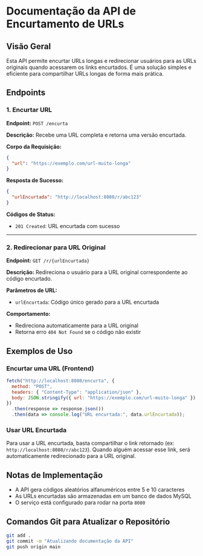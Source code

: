 
# Documentação da API de Encurtamento de URLs

## Visão Geral
Esta API permite encurtar URLs longas e redirecionar usuários para as URLs originais quando acessarem os links encurtados. É uma solução simples e eficiente para compartilhar URLs longas de forma mais prática.

## Endpoints

### 1. Encurtar URL
**Endpoint:** `POST /encurta`

**Descrição:** Recebe uma URL completa e retorna uma versão encurtada.

**Corpo da Requisição:**
```json
{
  "url": "https://exemplo.com/url-muito-longa"
}
```

**Resposta de Sucesso:**
```json
{
  "urlEncurtada": "http://localhost:8080/r/abc123"
}
```

**Códigos de Status:**
- `201 Created`: URL encurtada com sucesso

---

### 2. Redirecionar para URL Original
**Endpoint:** `GET /r/{urlEncurtada}`

**Descrição:** Redireciona o usuário para a URL original correspondente ao código encurtado.

**Parâmetros de URL:**
- `urlEncurtada`: Código único gerado para a URL encurtada

**Comportamento:**
- Redireciona automaticamente para a URL original
- Retorna erro `404 Not Found` se o código não existir

## Exemplos de Uso

### Encurtar uma URL (Frontend)
```js
fetch("http://localhost:8080/encurta", {
  method: "POST",
  headers: { "Content-Type": "application/json" },
  body: JSON.stringify({ url: "https://exemplo.com/url-muito-longa" })
})
  .then(response => response.json())
  .then(data => console.log("URL encurtada:", data.urlEncurtada));
```

### Usar URL Encurtada
Para usar a URL encurtada, basta compartilhar o link retornado (ex: `http://localhost:8080/r/abc123`). Quando alguém acessar esse link, será automaticamente redirecionado para a URL original.

## Notas de Implementação
- A API gera códigos aleatórios alfanuméricos entre 5 e 10 caracteres
- As URLs encurtadas são armazenadas em um banco de dados MySQL
- O serviço está configurado para rodar na porta `8080`

## Comandos Git para Atualizar o Repositório
```sh
git add .
git commit -m "Atualizando documentação da API"
git push origin main
